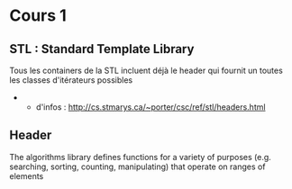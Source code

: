 # Cours 1

## STL : Standard Template Library

Tous les containers de la STL incluent déjà le header <iterator> qui
fournit un toutes les classes d'itérateurs possibles

- - d'infos : http://cs.stmarys.ca/~porter/csc/ref/stl/headers.html

## Header <algorithm>

The algorithms library defines functions for a variety of purposes
(e.g. searching, sorting, counting, manipulating)
that operate on ranges of elements
